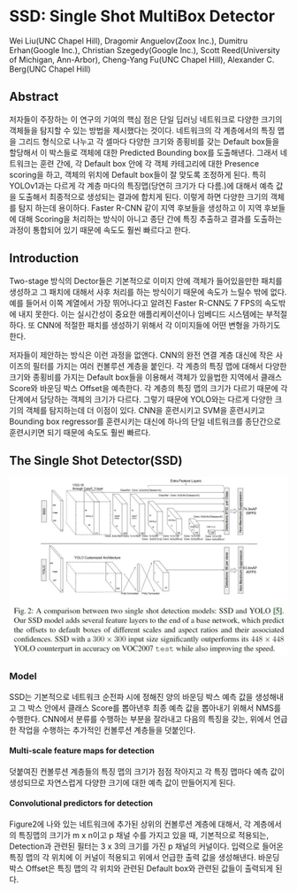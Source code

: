 # SSD: Single Shot MultiBox Detector

Wei Liu(UNC Chapel Hill), Dragomir Anguelov(Zoox Inc.), Dumitru Erhan(Google Inc.), Christian Szegedy(Google Inc.), Scott Reed(University of Michigan, Ann-Arbor), Cheng-Yang Fu(UNC Chapel Hill), Alexander C. Berg(UNC Chapel Hill)



## Abstract

저자들이 주장하는 이 연구의 기여의 핵심 점은 단일 딥러닝 네트워크로 다양한 크기의 객체들을 탐지할 수 있는 방법을 제시했다는 것이다. 네트워크의 각 계층에서의 특징 맵을 그리드 형식으로 나누고 각 셀마다 다양한 크기와 종횡비를 갖는 Default box들을 할당해서 이 박스들로 객체에 대한 Predicted Bounding box를 도출해낸다.  그래서 네트워크는 훈련 간에, 각 Default box 안에 각 객체 카테고리에 대한 Presence scoring을 하고, 객체의 위치에 Default box들이 잘 맞도록 조정하게 된다. 특히 YOLOv1과는 다르게 각 계층 마다의 특징맵(당연히 크기가 다 다름.)에 대해서 예측 값을 도출해서 최종적으로 생성되는 결과에 합치게 된다. 이렇게 하면 다양한 크기의 객체를 탐지 하는데 용이하다. Faster R-CNN 같이 지역 후보들을 생성하고 이 지역 후보들에 대해 Scoring을 처리하는 방식이 아니고 종단 간에 특징 추출하고 결과를 도출하는 과정이 통합되어 있기 때문에 속도도 훨씬 빠르다고 한다. 



## Introduction

Two-stage 방식의 Dector들은 기본적으로 이미지 안에 객체가 들어있을만한 패치를 생성하고 그 패치에 대해서 사후 처리를 하는 방식이기 때문에 속도가 느릴수 밖에 없다. 예를 들어서 이쪽 계열에서 가장 뛰어나다고 알려진 Faster R-CNN도 7 FPS의 속도밖에 내지 못한다. 이는 실시간성이 중요한 애플리케이션이나 임베디드 시스템에는 부적절하다. 또 CNN에 적절한 패치를 생성하기 위해서 각 이미지들에 어떤 변형을 가하기도 한다. 

저자들이 제안하는 방식은 이런 과정을 없앤다. CNN의 완전 연결 계층 대신에 작은 사이즈의 필터를 가지는 여러 컨볼루션 계층을 붙인다. 각 계층의 특징 맵에 대해서 다양한 크기와 종횡비를 가지는 Default box들을 이용해서 객체가 있을법한 지역에서 클래스 Score와 바운딩 박스 Offset을 예측한다. 각 계층의 특징 맵의 크기가 다르기 때문에 각 단계에서 담당하는 객체의 크기가 다르다. 그렇기 때문에 YOLO와는 다르게 다양한 크기의 객체를 탐지하는데 더 이점이 있다. CNN을 훈련시키고 SVM을 훈련시키고 Bounding box regressor를 훈련시키는 대신에 하나의 단일 네트워크를 종단간으로 훈련시키면 되기 때문에 속도도 훨씬 빠르다. 



## The Single Shot Detector(SSD)

![](./Figure/SSD_Single_Shot_MultiBox_Detector1.JPG)



### Model

SSD는 기본적으로 네트워크 순전파 시에 정해진 양의 바운딩 박스 예측 값을 생성해내고 그 박스 안에서 클래스 Score를 뽑아낸후 최종 예측 값을 뽑아내기 위해서 NMS를 수행한다. CNN에서 분류를 수행하는 부분을 잘라내고 다음의 특징을 갖는, 위에서 언급한 작업을 수행하는 추가적인 컨볼루션 계층들을 덧붙인다. 



#### Multi-scale feature maps for detection

덧붙여진 컨볼루션 계층들의 특징 맵의 크기가 점점 작아지고 각 특징 맵마다 예측 값이 생성되므로 자연스럽게 다양한 크기에 대한 예측 값이 만들어지게 된다. 



#### Convolutional predictors for detection

Figure2에 나와 있는 네트워크에 추가된 상위의 컨볼루션 계층에 대해서, 각 계층에서의 특징맵의 크기가 m x n이고 p 채널 수를 가지고 있을 때, 기본적으로 적용되는, Detection과 관련된 필터는 3 x 3의 크기를 가진 p 채널의 커널이다. 입력으로 들어온 특징 맵의 각 위치에 이 커널이 적용되고 위에서 언급한 출력 값을 생성해낸다. 바운딩 박스 Offset은 특징 맵의 각 위치와 관련된 Default box와 관련된 값들이 출력되게 된다. 
